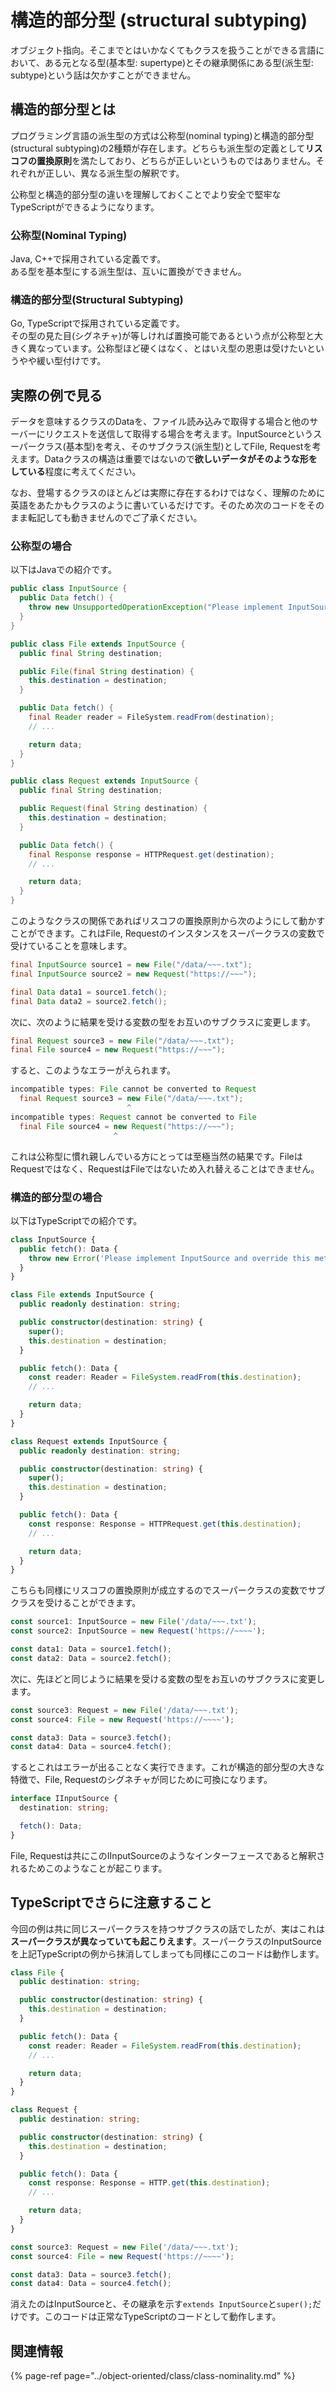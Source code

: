 # 構造的部分型 \(structural subtyping\)

オブジェクト指向。そこまでとはいかなくてもクラスを扱うことができる言語において、ある元となる型\(基本型: supertype\)とその継承関係にある型\(派生型: subtype\)という話は欠かすことができません。

## 構造的部分型とは

プログラミング言語の派生型の方式は公称型\(nominal typing\)と構造的部分型\(structural subtyping\)の2種類が存在します。どちらも派生型の定義として**リスコフの置換原則**を満たしており、どちらが正しいというものではありません。それぞれが正しい、異なる派生型の解釈です。

公称型と構造的部分型の違いを理解しておくことでより安全で堅牢なTypeScriptができるようになります。

### 公称型\(Nominal Typing\)

Java, C++で採用されている定義です。  
ある型を基本型にする派生型は、互いに置換ができません。

### 構造的部分型\(Structural Subtyping\)

Go, TypeScriptで採用されている定義です。  
その型の見た目\(シグネチャ\)が等しければ置換可能であるという点が公称型と大きく異なっています。公称型ほど硬くはなく、とはいえ型の恩恵は受けたいというやや緩い型付けです。

## 実際の例で見る

データを意味するクラスのDataを、ファイル読み込みで取得する場合と他のサーバーにリクエストを送信して取得する場合を考えます。InputSourceというスーパークラス\(基本型\)を考え、そのサブクラス\(派生型\)としてFile, Requestを考えます。Dataクラスの構造は重要ではないので**欲しいデータがそのような形をしている**程度に考えてください。

なお、登場するクラスのほとんどは実際に存在するわけではなく、理解のために英語をあたかもクラスのように書いているだけです。そのため次のコードをそのまま転記しても動きませんのでご了承ください。

### 公称型の場合

以下はJavaでの紹介です。

```java
public class InputSource {
  public Data fetch() {
    throw new UnsupportedOperationException("Please implement InputSource and override this method");
  }
}

public class File extends InputSource {
  public final String destination;

  public File(final String destination) {
    this.destination = destination;
  }

  public Data fetch() {
    final Reader reader = FileSystem.readFrom(destination);
    // ...

    return data;
  }
}

public class Request extends InputSource {
  public final String destination;

  public Request(final String destination) {
    this.destination = destination;
  }

  public Data fetch() {
    final Response response = HTTPRequest.get(destination);
    // ...

    return data;
  }
}
```

このようなクラスの関係であればリスコフの置換原則から次のようにして動かすことができます。これはFile, Requestのインスタンスをスーパークラスの変数で受けていることを意味します。

```java
final InputSource source1 = new File("/data/~~~.txt");
final InputSource source2 = new Request("https://~~~");

final Data data1 = source1.fetch();
final Data data2 = source2.fetch();
```

次に、次のように結果を受ける変数の型をお互いのサブクラスに変更します。

```java
final Request source3 = new File("/data/~~~.txt");
final File source4 = new Request("https://~~~");
```

すると、このようなエラーがえられます。

```java
incompatible types: File cannot be converted to Request
  final Request source3 = new File("/data/~~~.txt");
                          ^
incompatible types: Request cannot be converted to File
  final File source4 = new Request("https://~~~");
                       ^
```

これは公称型に慣れ親しんでいる方にとっては至極当然の結果です。FileはRequestではなく、RequestはFileではないため入れ替えることはできません。

### 構造的部分型の場合

以下はTypeScriptでの紹介です。

```typescript
class InputSource {
  public fetch(): Data {
    throw new Error('Please implement InputSource and override this method');
  }
}

class File extends InputSource {
  public readonly destination: string;

  public constructor(destination: string) {
    super();
    this.destination = destination;
  }

  public fetch(): Data {
    const reader: Reader = FileSystem.readFrom(this.destination);
    // ...

    return data;
  }
}

class Request extends InputSource {
  public readonly destination: string;

  public constructor(destination: string) {
    super();
    this.destination = destination;
  }

  public fetch(): Data {
    const response: Response = HTTPRequest.get(this.destination);
    // ...

    return data;
  }
}
```

こちらも同様にリスコフの置換原則が成立するのでスーパークラスの変数でサブクラスを受けることができます。

```typescript
const source1: InputSource = new File('/data/~~~.txt');
const source2: InputSource = new Request('https://~~~~');

const data1: Data = source1.fetch();
const data2: Data = source2.fetch();
```

次に、先ほどと同じように結果を受ける変数の型をお互いのサブクラスに変更します。

```typescript
const source3: Request = new File('/data/~~~.txt');
const source4: File = new Request('https://~~~~');

const data3: Data = source3.fetch();
const data4: Data = source4.fetch();
```

するとこれはエラーが出ることなく実行できます。これが構造的部分型の大きな特徴で、File, Requestのシグネチャが同じために可換になります。

```typescript
interface IInputSource {
  destination: string;

  fetch(): Data;
}
```

File, Requestは共にこのIInputSourceのようなインターフェースであると解釈されるためこのようなことが起こります。

## TypeScriptでさらに注意すること

今回の例は共に同じスーパークラスを持つサブクラスの話でしたが、実はこれは**スーパークラスが異なっていても起こりえます**。スーパークラスのInputSourceを上記TypeScriptの例から抹消してしまっても同様にこのコードは動作します。

```typescript
class File {
  public destination: string;

  public constructor(destination: string) {
    this.destination = destination;
  }

  public fetch(): Data {
    const reader: Reader = FileSystem.readFrom(this.destination);
    // ...

    return data;
  }
}

class Request {
  public destination: string;

  public constructor(destination: string) {
    this.destination = destination;
  }

  public fetch(): Data {
    const response: Response = HTTP.get(this.destination);
    // ...

    return data;
  }
}

const source3: Request = new File('/data/~~~.txt');
const source4: File = new Request('https://~~~~');

const data3: Data = source3.fetch();
const data4: Data = source4.fetch();
```

消えたのはInputSourceと、その継承を示す`extends InputSource`と`super();`だけです。このコードは正常なTypeScriptのコードとして動作します。

## 関連情報

{% page-ref page="../object-oriented/class/class-nominality.md" %}

